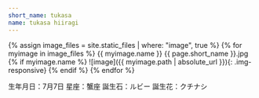 ```yaml
---
short_name: tukasa
name: tukasa hiiragi
---
```


{% assign image_files = site.static_files | where: "image", true %}
{% for myimage in image_files %}
  {{ myimage.name }}
  {{ page.short_name }}.jpg
  {% if myimage.name  %}
    ![image]({{ myimage.path | absolute_url }}){: .img-responsive}
  {% endif %}
{% endfor %}

生年月日：7月7日
星座：蟹座
誕生石：ルビー
誕生花：クチナシ
